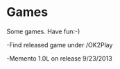 Games
=====

Some games. Have fun:-)

-Find released game under /OK2Play

-Memento 1.0L on release 9/23/2013
